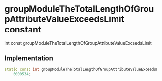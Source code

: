 


# groupModuleTheTotalLengthOfGroupAttributeValueExceedsLimit constant







int const groupModuleTheTotalLengthOfGroupAttributeValueExceedsLimit
  







## Implementation

```dart
static const int groupModuleTheTotalLengthOfGroupAttributeValueExceedsLimit =
    6000534;
```







